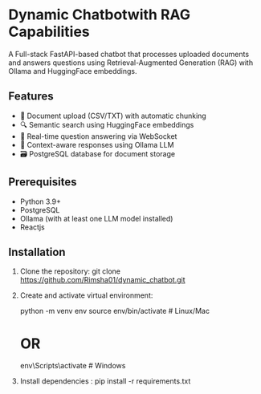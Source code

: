 #  Dynamic Chatbotwith RAG Capabilities

A  Full-stack FastAPI-based chatbot that processes uploaded documents and answers questions using Retrieval-Augmented Generation (RAG) with Ollama and HuggingFace embeddings.

## Features

- 📄 Document upload (CSV/TXT) with automatic chunking
- 🔍 Semantic search using HuggingFace embeddings
- 💬 Real-time question answering via WebSocket
- 🧠 Context-aware responses using Ollama LLM
- 🗃️ PostgreSQL database for document storage

## Prerequisites

- Python 3.9+
- PostgreSQL
- Ollama (with at least one LLM model installed)
- Reactjs 

## Installation

1. Clone the repository:
   git clone https://github.com/Rimsha01/dynamic_chatbot.git

2. Create and activate virtual environment:

   python -m venv env
   source env/bin/activate  # Linux/Mac
   # OR
   env\Scripts\activate    # Windows

4. Install dependencies :
   pip install -r requirements.txt
